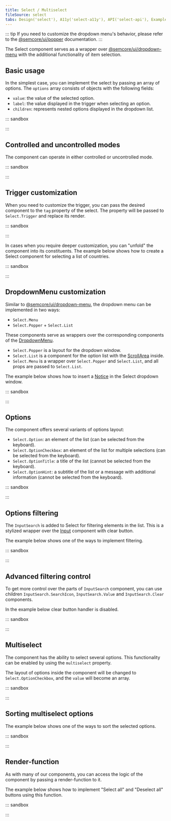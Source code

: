 ```yaml
---
title: Select / Multiselect
fileSource: select
tabs: Design('select'), A11y('select-a11y'), API('select-api'), Example('select-code'), Changelog('select-changelog')
---
```


::: tip
If you need to customize the dropdown menu's behavior, please refer to the [@semcore/ui/popper](/utils/popper/popper) documentation.
:::

The Select component serves as a wrapper over [@semcore/ui/dropdown-menu](/components/dropdown-menu/dropdown-menu) with the additional functionality of item selection.

## Basic usage

In the simplest case, you can implement the select by passing an array of options. The `options` array consists of objects with the following fields:

- `value`: the value of the selected option.
- `label`: the value displayed in the trigger when selecting an option.
- `children`: represents nested options displayed in the dropdown list.

::: sandbox

<script lang="tsx">
import React from 'react';
import { Flex } from '@semcore/ui/flex-box';
import Select from '@semcore/ui/select';

const options = Array(6)
  .fill('')
  .map((_, index) => ({
    value: index, // value of the selected option
    label: `Label ${index}`, // the value displayed in the trigger when the option is selected
    children: `Option ${index}`, // option's children displayed in the dropdown
  }));

const Demo = () => (
  <Flex>
    <Select options={options} placeholder='Select an option, sir' m='auto' />
  </Flex>
);
</script>

:::

## Controlled and uncontrolled modes

The component can operate in either controlled or uncontrolled mode.

::: sandbox

<script lang="tsx">
import React from 'react';
import { Flex } from '@semcore/ui/flex-box';
import Select from '@semcore/ui/select';

const options = Array(6)
  .fill('')
  .map((_, index) => ({
    value: index,
    label: `Label ${index}`,
    children: `Option ${index}`,
  }));

const { value: initialValue } = options[0];

const Demo = () => {
  const [value, setValue] = React.useState(initialValue);

  return (
    <Flex>
      <Select
        value={value}
        onChange={setValue}
        options={options}
        placeholder='Select an option, sir'
        m='auto'
      />
      <Select
        defaultValue={initialValue}
        onChange={setValue}
        options={options}
        placeholder='Select an option, sir'
        m='auto'
      />
    </Flex>
  );
};
</script>

:::

## Trigger customization

When you need to customize the trigger, you can pass the desired component to the `tag` property of the select. The property will be passed to `Select.Trigger` and replace its render.

::: sandbox

<script lang="tsx">
import React from 'react';
import { Flex } from '@semcore/ui/flex-box';
import Select from '@semcore/ui/select';
import { ButtonTrigger, LinkTrigger } from '@semcore/ui/base-trigger';

const options = Array(6)
  .fill('')
  .map((_, index) => ({
    value: index,
    label: `Label ${index}`,
    children: `Option ${index}`,
  }));

const Demo = () => (
  <Flex>
    {/* ButtonTrigger is the default trigger */}
    <Select tag={ButtonTrigger} options={options} placeholder='Select an option, sir' m='auto' />
    <Select tag={LinkTrigger} options={options} placeholder='Select an option, sir' m='auto' />
  </Flex>
);
</script>

:::

In cases when you require deeper customization, you can "unfold" the component into its constituents. The example below shows how to create a Select component for selecting a list of countries.

::: sandbox

<script lang="tsx">
import React from 'react';
import Select from '@semcore/ui/select';
import { Flex } from '@semcore/ui/flex-box';
import Flags, { iso2Name } from '@semcore/ui/flags';

const formatName = (name) => name?.replace(/([a-z])([A-Z])/g, '$1 $2');

const Demo = () => {
  const [value, setValue] = React.useState(null);

  return (
    <>
      <Select onChange={setValue} placeholder='Select country'>
        <Select.Trigger w={180}>
          <Select.Trigger.Addon>
            <Flags iso2={value} />
          </Select.Trigger.Addon>
          <Select.Trigger.Text>{formatName(iso2Name[value])}</Select.Trigger.Text>
        </Select.Trigger>
        <Select.Menu hMax={180}>
          {Object.keys(iso2Name).map((value) => (
            <Select.Option key={value} value={value}>
              <Flags iso2={value as keyof typeof iso2Name} mr={2} />
              {formatName(iso2Name[value])}
            </Select.Option>
          ))}
        </Select.Menu>
      </Select>
      <br />
      <br />
      <Select onChange={setValue} placeholder='Select country'>
        <Select.Trigger w={'100%'}>
          <Select.Trigger.Addon>
            <Flags iso2={value} />
          </Select.Trigger.Addon>
          <Select.Trigger.Text>{formatName(iso2Name[value])}</Select.Trigger.Text>
        </Select.Trigger>
        <Select.Menu hMax={180}>
          {Object.keys(iso2Name).map((value) => (
            <Select.Option key={value} value={value}>
              <Flags iso2={value as keyof typeof iso2Name} mr={2} />
              {formatName(iso2Name[value])}
            </Select.Option>
          ))}
        </Select.Menu>
      </Select>
    </>
  );
};
</script>

:::

## DropdownMenu customization

Similar to [@semcore/ui/dropdown-menu](/components/dropdown-menu/dropdown-menu), the dropdown menu can be implemented in two ways:

- `Select.Menu`
- `Select.Popper` + `Select.List`

These components serve as wrappers over the corresponding components of the [DropdownMenu](/components/dropdown-menu/dropdown-menu).

- `Select.Popper` is a layout for the dropdown window.
- `Select.List` is a component for the option list with the [ScrollArea](/components/scroll-area/scroll-area) inside.
- `Select.Menu` is a wrapper over `Select.Popper` and `Select.List`, and all props are passed to `Select.List`.

The example below shows how to insert a [Notice](/components/notice/notice) in the Select dropdown window.

::: sandbox

<script lang="tsx">
import React from 'react';
import Select from '@semcore/ui/select';
import { Flex } from '@semcore/ui/flex-box';
import Notice from '@semcore/ui/notice';

const options = Array(12)
  .fill('')
  .map((_, index) => `Option ${index}`);

const noticeStyle = {
  border: 'none',
  borderRadius: '0 0 6px 6px',
  padding: '12px 8px',
};

const Demo = () => (
  <Flex>
    <Select placeholder={'Select something'}>
      <Select.Trigger m='auto' />
      <Select.Popper>
        <Select.List hMax='240px'>
          {options.map((option, index) => (
            <Select.Option value={option} key={index}>
              {option}
            </Select.Option>
          ))}
        </Select.List>
        <Notice style={noticeStyle}>
          <Notice.Content aria-live='polite'>Woooop, it's simple magic!</Notice.Content>
        </Notice>
      </Select.Popper>
    </Select>
  </Flex>
);
</script>

:::

## Options

The component offers several variants of options layout:

- `Select.Option`: an element of the list (can be selected from the keyboard).
- `Select.OptionCheckbox`: an element of the list for multiple selections (can be selected from the keyboard).
- `Select.OptionTitle`: a title of the list (cannot be selected from the keyboard).
- `Select.OptionHint`: a subtitle of the list or a message with additional information (cannot be selected from the keyboard).

::: sandbox

<script lang="tsx">
import React from 'react';
import { Flex } from '@semcore/ui/flex-box';
import Select from '@semcore/ui/select';

const Demo = () => (
  <Flex>
    <Select m='auto'>
      <Select.Trigger placeholder="I'll show u some options, buddy" />
      <Select.Menu>
        <Select.Option value={1}>I'm option</Select.Option>
        <Select.Option value={2}>
          <Select.Option.Checkbox />
          I'm option-checkbox
        </Select.Option>
        <Select.Option value={3} disabled>
          <Select.Option.Checkbox />
          I'm disabled option-checkbox
        </Select.Option>
        <Select.OptionTitle>I'm title</Select.OptionTitle>
        <Select.OptionHint>I'm hint</Select.OptionHint>
      </Select.Menu>
    </Select>
  </Flex>
);
</script>

:::

## Options filtering

The `InputSearch` is added to Select for filtering elements in the list. This is a stylized wrapper over the [Input](/components/input/input) component with clear button.

The example below shows one of the ways to implement filtering.

::: sandbox

<script lang="tsx">
import React from 'react';
import Select, { InputSearch } from '@semcore/ui/select';

const data = Array(26)
  .fill(0)
  .map((_, index) => ({
    label: `Option ${String.fromCharCode('a'.charCodeAt(0) + index)}`,
    value: `Option ${String.fromCharCode('a'.charCodeAt(0) + index)}`,
  }));

const Demo = () => {
  const [filter, setFilter] = React.useState('');
  const options = React.useMemo(
    () => data.filter((option) => option.value.toString().includes(filter)),
    [filter],
  );

  return (
    <Select placeholder='Select value'>
      <Select.Trigger />
      <Select.Popper>
        {({ highlightedIndex }) => (
          <>
            <InputSearch
              value={filter}
              onChange={setFilter}
              placeholder='Search'
              role='combobox'
              aria-autocomplete='list'
              aria-controls='search-list'
              aria-owns='search-list'
              aria-expanded='true'
              aria-activedescendant={`option-${highlightedIndex}`}
            />
            <Select.List hMax={'224px'} id='search-list'>
              {options.map(({ value, label }, index) => (
                <Select.Option
                  value={value}
                  key={value}
                  id={`option-${index}`}
                  aria-selected={index === highlightedIndex}
                >
                  {label}
                </Select.Option>
              ))}
              {!options.length && (
                <Select.OptionHint key='Nothing'>Nothing found</Select.OptionHint>
              )}
            </Select.List>
          </>
        )}
      </Select.Popper>
    </Select>
  );
};
</script>

:::

## Advanced filtering control

To get more control over the parts of `InputSearch` component, you can use children `InputSearch.SearchIcon`, `InputSearch.Value` and `InputSearch.Clear` components.

In the example below clear button handler is disabled.

::: sandbox

<script lang="tsx">
import React from 'react';
import Select, { InputSearch } from '@semcore/ui/select';

const data = Array(26)
  .fill(0)
  .map((_, index) => ({
    label: `Option ${String.fromCharCode('a'.charCodeAt(0) + index)}`,
    value: `Option ${String.fromCharCode('a'.charCodeAt(0) + index)}`,
  }));

const Demo = () => {
  const [filter, setFilter] = React.useState('');
  const options = React.useMemo(
    () => data.filter((option) => option.value.toString().includes(filter)),
    [filter],
  );

  return (
    <Select placeholder='Select value'>
      <Select.Trigger />
      <Select.Popper>
        {({ highlightedIndex }) => (
          <>
            <InputSearch value={filter} onChange={setFilter}>
              <InputSearch.SearchIcon />
              <InputSearch.Value
                placeholder='Search'
                role='combobox'
                aria-autocomplete='list'
                aria-controls='search-list'
                aria-owns='search-list'
                aria-expanded='true'
                aria-activedescendant={`option-${highlightedIndex}`}
              />
              <InputSearch.Clear
                onClick={() => {
                  return false;
                }}
              />
            </InputSearch>
            <Select.List hMax={'224px'} id='search-list'>
              {options.map(({ value, label }, index) => (
                <Select.Option
                  value={value}
                  key={value}
                  id={`option-${index}`}
                  aria-selected={index === highlightedIndex}
                >
                  {label}
                </Select.Option>
              ))}
              {!options.length && (
                <Select.OptionHint key='Nothing'>Nothing found</Select.OptionHint>
              )}
            </Select.List>
          </>
        )}
      </Select.Popper>
    </Select>
  );
};
</script>

:::

## Multiselect

The component has the ability to select several options. This functionality can be enabled by using the `multiselect` property.

The layout of options inside the component will be changed to `Select.OptionCheckbox`, and the `value` will become an array.

::: sandbox

<script lang="tsx">
import React from 'react';
import { Flex } from '@semcore/ui/flex-box';
import Select from '@semcore/ui/select';

const options = Array(20)
  .fill('')
  .map((_, index) => ({
    value: index,
    label: `Label ${index}`,
    children: `Option ${index}`,
  }));

const Demo = () => (
  <Flex>
    <Select options={options} multiselect m='auto' />
  </Flex>
);
</script>

:::

## Sorting multiselect options

The example below shows one of the ways to sort the selected options.

::: sandbox

<script lang="tsx">
import React from 'react';
import Select from '@semcore/ui/select';

const options = Array(20)
  .fill('')
  .map((i, idx) => ({
    value: idx,
    title: `Awesome option ${idx}`,
  }));

const Option = ({ value, title }) => (
  <Select.Option value={value} key={value}>
    <Select.Option.Checkbox />
    {title}
  </Select.Option>
);

const Demo = () => {
  const [selected, setSelected] = React.useState([]);
  const [prevSelected, setPrevSelected] = React.useState([]);

  const handleVisibleChange = (value) => {
    if (value) return;
    setPrevSelected(options.filter((o) => selected.includes(o.value)));
  };

  const renderOptions = () => {
    if (!prevSelected.length) {
      return options.map((props) => <Option key={props.value} {...props} />);
    }
    const [checked, unchecked] = options.reduce(
      (acc, o) => {
        prevSelected.find((v) => v.value === o.value) ? acc[0].push(o) : acc[1].push(o);
        return acc;
      },
      [[], []],
    );
    return [
      ...checked.map((props) => <Option key={props.value} {...props} />),
      <Select.Divider />,
      ...unchecked.map((props) => <Option key={props.value} {...props} />),
    ];
  };

  return (
    <Select
      value={selected}
      onChange={(v) => setSelected(v)}
      onVisibleChange={handleVisibleChange}
      multiselect
      placeholder='Select values'
    >
      <Select.Trigger />
      <Select.Menu hMax='240px'>{renderOptions()}</Select.Menu>
    </Select>
  );
};
</script>

:::

## Render-function

As with many of our components, you can access the logic of the component by passing a render-function to it.

The example below shows how to implement "Select all" and "Deselect all" buttons using this function.

::: sandbox

<script lang="tsx">
import React from 'react';
import Select from '@semcore/ui/select';
import { Text } from '@semcore/ui/typography';

const options = Array(5)
  .fill('')
  .map((i, idx) => ({
    value: `Option ${idx}`,
  }));

const Demo = () => (
  <Select placeholder='Select value' multiselect>
    {(props, handlers) => {
      const {
        getTriggerProps, // function encapsulating Select.Trigger logic
        getPopperProps, // function encapsulating Select.Popper logic
        getListProps, // function encapsulating Select.List logic
        getInputSearchProps, // function encapsulating Select.InputSearch logic
        getOptionProps, // function encapsulating Select.Option logic
        getOptionCheckboxProps, // function encapsulating Select.OptionCheckbox logic
        value: currentValue, // the current value of the select
      } = props;
      const {
        visible, // function that controls the internal state of visibility
        value, // function that controls the internal state of the selected value
      } = handlers;

      const handleClick = () => {
        const newValue = (currentValue as any).length ? [] : options.map(({ value }) => value);
        value(newValue);
        return false; // cancel the default handler
      };

      return (
        <React.Fragment>
          <Select.Trigger />
          <Select.Menu>
            <Select.Option value='%all%' onClick={handleClick}>
              <Text color='text-link'>
                {(currentValue as any).length ? 'Deselect all' : 'Select all'}
              </Text>
            </Select.Option>
            {options.map((option) => (
              <Select.Option value={option.value} key={option.value}>
                <Select.Option.Checkbox />
                {option.value}
              </Select.Option>
            ))}
          </Select.Menu>
        </React.Fragment>
      );
    }}
  </Select>
);
</script>

:::
